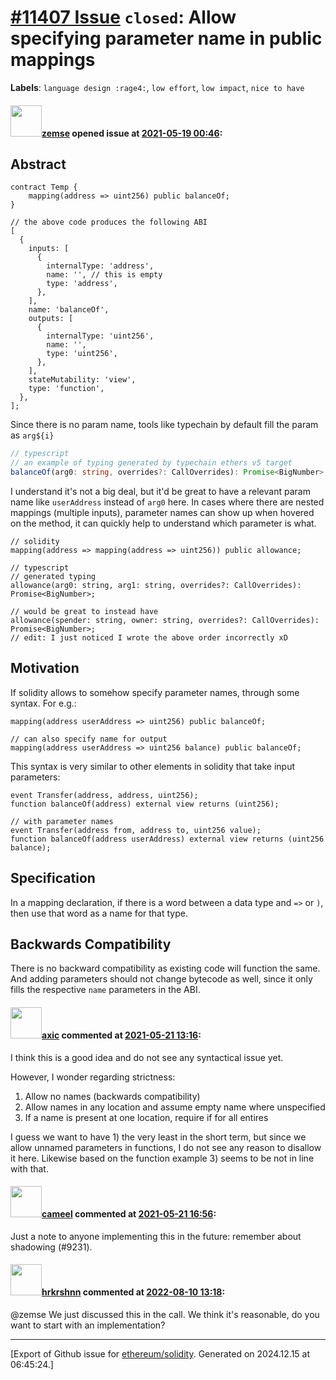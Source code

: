 # [\#11407 Issue](https://github.com/ethereum/solidity/issues/11407) `closed`: Allow specifying parameter name in public mappings
**Labels**: `language design :rage4:`, `low effort`, `low impact`, `nice to have`


#### <img src="https://avatars.githubusercontent.com/u/22412996?u=d91a07517a0c02cb39e45f71a6d0f1f0c5bbd9cb&v=4" width="50">[zemse](https://github.com/zemse) opened issue at [2021-05-19 00:46](https://github.com/ethereum/solidity/issues/11407):

## Abstract

<!--
Please describe by example what problem you see in the current Solidity language
and reason about it.
-->

```solidity
contract Temp {
    mapping(address => uint256) public balanceOf;
}

// the above code produces the following ABI
[
  {
    inputs: [
      {
        internalType: 'address',
        name: '', // this is empty
        type: 'address',
      },
    ],
    name: 'balanceOf',
    outputs: [
      {
        internalType: 'uint256',
        name: '',
        type: 'uint256',
      },
    ],
    stateMutability: 'view',
    type: 'function',
  },
];
```

Since there is no param name, tools like typechain by default fill the param as `arg${i}`

```ts
// typescript
// an example of typing generated by typechain ethers v5 target
balanceOf(arg0: string, overrides?: CallOverrides): Promise<BigNumber>;
```

I understand it's not a big deal, but it'd be great to have a relevant param name like `userAddress` instead of `arg0` here. In cases where there are nested mappings (multiple inputs), parameter names can show up when hovered on the method, it can quickly help to understand which parameter is what.

```solidity
// solidity
mapping(address => mapping(address => uint256)) public allowance;

// typescript
// generated typing
allowance(arg0: string, arg1: string, overrides?: CallOverrides): Promise<BigNumber>;

// would be great to instead have
allowance(spender: string, owner: string, overrides?: CallOverrides): Promise<BigNumber>;
// edit: I just noticed I wrote the above order incorrectly xD
```

## Motivation

<!--
In this section you describe how you propose to address the problem you described earlier,
including by giving one or more exemplary source code snippets for demonstration.
-->

If solidity allows to somehow specify parameter names, through some syntax. For e.g.:

```solidity
mapping(address userAddress => uint256) public balanceOf;

// can also specify name for output
mapping(address userAddress => uint256 balance) public balanceOf;
```

This syntax is very similar to other elements in solidity that take input parameters:

```solidity
event Transfer(address, address, uint256);
function balanceOf(address) external view returns (uint256);

// with parameter names
event Transfer(address from, address to, uint256 value);
function balanceOf(address userAddress) external view returns (uint256 balance);
```

## Specification

<!--
The technical specification should describe the syntax and semantics of any new feature. The
specification should be detailed enough to allow any developer to implement the functionality.
-->

In a mapping declaration, if there is a word between a data type and `=>` or `)`, then use that word as a name for that type.

## Backwards Compatibility

<!--
All language changes that introduce backwards incompatibilities must include a section describing
these incompatibilities and their severity.

Please describe how you propose to deal with these incompatibilities.
-->

There is no backward compatibility as existing code will function the same. And adding parameters should not change bytecode as well, since it only fills the respective `name` parameters in the ABI.

#### <img src="https://avatars.githubusercontent.com/u/20340?v=4" width="50">[axic](https://github.com/axic) commented at [2021-05-21 13:16](https://github.com/ethereum/solidity/issues/11407#issuecomment-845943069):

I think this is a good idea and do not see any syntactical issue yet.

However, I wonder regarding strictness:
1) Allow no names (backwards compatibility)
2) Allow names in any location and assume empty name where unspecified
3) If a name is present at one location, require if for all entires

I guess we want to have 1) the very least in the short term, but since we allow unnamed parameters in functions, I do not see any reason to disallow it here. Likewise based on the function example 3) seems to be not in line with that.

#### <img src="https://avatars.githubusercontent.com/u/137030?v=4" width="50">[cameel](https://github.com/cameel) commented at [2021-05-21 16:56](https://github.com/ethereum/solidity/issues/11407#issuecomment-846102778):

Just a note to anyone implementing this in the future: remember about shadowing (#9231).

#### <img src="https://avatars.githubusercontent.com/u/13174375?u=52d702cb6bec53b561afa293cf9cd53ef7a63924&v=4" width="50">[hrkrshnn](https://github.com/hrkrshnn) commented at [2022-08-10 13:18](https://github.com/ethereum/solidity/issues/11407#issuecomment-1210662984):

@zemse We just discussed this in the call. We think it's reasonable, do you want to start with an implementation?


-------------------------------------------------------------------------------



[Export of Github issue for [ethereum/solidity](https://github.com/ethereum/solidity). Generated on 2024.12.15 at 06:45:24.]
